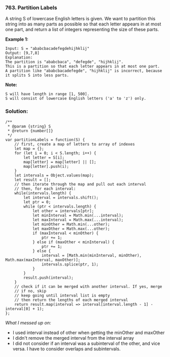 ### 763. Partition Labels

A string S of lowercase English letters is given. We want to partition this string into as many parts as possible so that each letter appears in at most one part, and return a list of integers representing the size of these parts.

**Example 1:**

```
Input: S = "ababcbacadefegdehijhklij"
Output: [9,7,8]
Explanation:
The partition is "ababcbaca", "defegde", "hijhklij".
This is a partition so that each letter appears in at most one part.
A partition like "ababcbacadefegde", "hijhklij" is incorrect, because it splits S into less parts.
```

**Note:**
```
S will have length in range [1, 500].
S will consist of lowercase English letters ('a' to 'z') only.
```

### Solution:

```
/**
 * @param {string} S
 * @return {number[]}
 */
var partitionLabels = function(S) {
    // first, create a map of letters to array of indexes
    let map = {};
    for (let i = 0; i < S.length; i++) {
        let letter = S[i];
        map[letter] = map[letter] || [];
        map[letter].push(i);
    }
    let intervals = Object.values(map);
    let result = [];
    // then iterate through the map and pull out each interval
    // then, for each interval:
    while(intervals.length) {
        let interval = intervals.shift();
        let ptr = 0;
        while (ptr < intervals.length) {
            let other = intervals[ptr];
            let minInterval = Math.min(...interval);
            let maxInterval = Math.max(...interval);
            let minOther = Math.min(...other);
            let maxOther = Math.max(...other);
            if (maxInterval < minOther) {
                ptr += 1;
            } else if (maxOther < minInterval) {
                ptr += 1;
            } else {
                interval = [Math.min(minInterval, minOther), Math.max(maxInterval, maxOther)];
                intervals.splice(ptr, 1);
            }
        }
        result.push(interval);
    }
    // check if it can be merged with another interval. If yes, merge
    // if no, skip
    // keep going until interval list is empty
    // then return the lengths of each merged interval
    return result.map(interval => interval[interval.length - 1] - interval[0] + 1);
};
```
*What I messed up on:*
- I used interval instead of other when getting the minOther and maxOther
- I didn't remove the merged interval from the interval array
- I did not consider if an interval was a subinterval of the other, and vice versa. I have to consider overlaps and subintervals.
